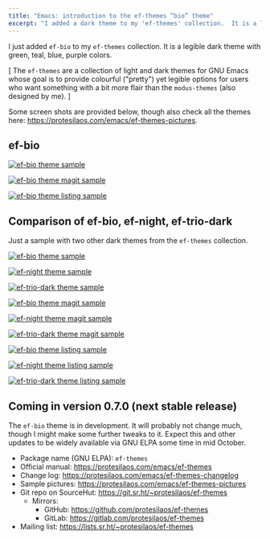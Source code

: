 ```yaml
---
title: "Emacs: introduction to the ef-themes “bio” theme"
excerpt: "I added a dark theme to my 'ef-themes' collection.  It is a legible dark theme with green, teal, blue, purple colors."
---
```


I just added `ef-bio` to my `ef-themes` collection.  It is a legible
dark theme with green, teal, blue, purple colors.

[ The `ef-themes` are a collection of light and dark themes for GNU
  Emacs whose goal is to provide colourful ("pretty") yet legible
  options for users who want something with a bit more flair than the
  `modus-themes` (also designed by me). ]

Some screen shots are provided below, though also check all the themes
here: <https://protesilaos.com/emacs/ef-themes-pictures>.

## ef-bio

<a href="{{'/assets/images/ef/ef-bio.png' | absolute_url }}"><img alt="ef-bio theme sample" src="{{'/assets/images/ef/ef-bio.png' | absolute_url }}"/></a>

<a href="{{'/assets/images/ef/ef-bio-magit.png' | absolute_url }}"><img alt="ef-bio theme magit sample" src="{{'/assets/images/ef/ef-bio-magit.png' | absolute_url }}"/></a>

<a href="{{'/assets/images/ef/ef-bio-listing.png' | absolute_url }}"><img alt="ef-bio theme listing sample" src="{{'/assets/images/ef/ef-bio-listing.png' | absolute_url }}"/></a>

## Comparison of ef-bio, ef-night, ef-trio-dark

Just a sample with two other dark themes from the `ef-themes`
collection.

<a href="{{'/assets/images/ef/ef-bio.png' | absolute_url }}"><img alt="ef-bio theme sample" src="{{'/assets/images/ef/ef-bio.png' | absolute_url }}"/></a>

<a href="{{'/assets/images/ef/ef-night.png' | absolute_url }}"><img alt="ef-night theme sample" src="{{'/assets/images/ef/ef-night.png' | absolute_url }}"/></a>

<a href="{{'/assets/images/ef/ef-trio-dark.png' | absolute_url }}"><img alt="ef-trio-dark theme sample" src="{{'/assets/images/ef/ef-trio-dark.png' | absolute_url }}"/></a>

<a href="{{'/assets/images/ef/ef-bio-magit.png' | absolute_url }}"><img alt="ef-bio theme magit sample" src="{{'/assets/images/ef/ef-bio-magit.png' | absolute_url }}"/></a>

<a href="{{'/assets/images/ef/ef-night-magit.png' | absolute_url }}"><img alt="ef-night theme magit sample" src="{{'/assets/images/ef/ef-night-magit.png' | absolute_url }}"/></a>

<a href="{{'/assets/images/ef/ef-trio-dark-magit.png' | absolute_url }}"><img alt="ef-trio-dark theme magit sample" src="{{'/assets/images/ef/ef-trio-dark-magit.png' | absolute_url }}"/></a>

<a href="{{'/assets/images/ef/ef-bio-listing.png' | absolute_url }}"><img alt="ef-bio theme listing sample" src="{{'/assets/images/ef/ef-bio-listing.png' | absolute_url }}"/></a>

<a href="{{'/assets/images/ef/ef-night-listing.png' | absolute_url }}"><img alt="ef-night theme listing sample" src="{{'/assets/images/ef/ef-night-listing.png' | absolute_url }}"/></a>

<a href="{{'/assets/images/ef/ef-trio-dark-listing.png' | absolute_url }}"><img alt="ef-trio-dark theme listing sample" src="{{'/assets/images/ef/ef-trio-dark-listing.png' | absolute_url }}"/></a>

## Coming in version 0.7.0 (next stable release)

The `ef-bio` theme is in development.  It will probably not change
much, though I might make some further tweaks to it.  Expect this and
other updates to be widely available via GNU ELPA some time in mid
October.

+ Package name (GNU ELPA): `ef-themes`
+ Official manual: <https://protesilaos.com/emacs/ef-themes>
+ Change log: <https://protesilaos.com/emacs/ef-themes-changelog>
+ Sample pictures: <https://protesilaos.com/emacs/ef-themes-pictures>
+ Git repo on SourceHut: <https://git.sr.ht/~protesilaos/ef-themes>
  - Mirrors:
    + GitHub: <https://github.com/protesilaos/ef-themes>
    + GitLab: <https://gitlab.com/protesilaos/ef-themes>
+ Mailing list: <https://lists.sr.ht/~protesilaos/ef-themes>
